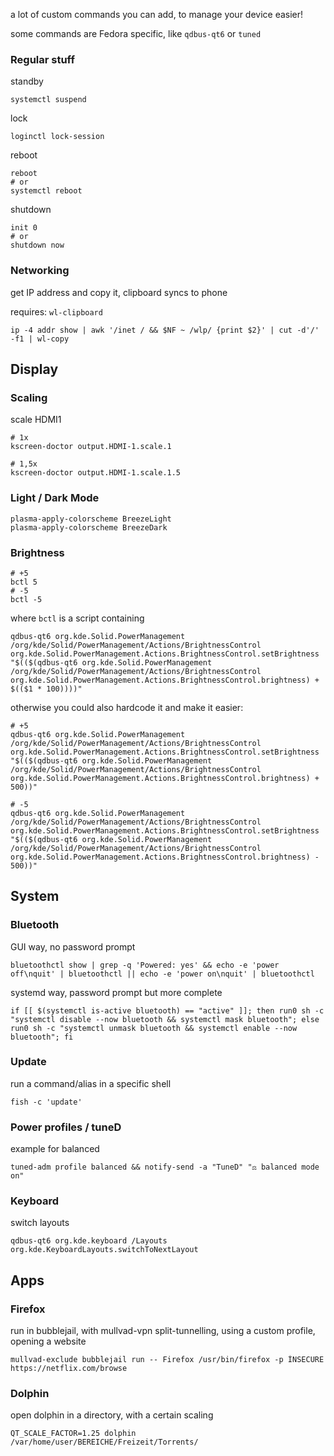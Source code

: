 a lot of custom commands you can add, to manage your device easier!

some commands are Fedora specific, like `qdbus-qt6` or `tuned`

### Regular stuff

standby 

```
systemctl suspend
```

lock

```
loginctl lock-session
```

reboot
```
reboot
# or
systemctl reboot
```

shutdown
```
init 0
# or
shutdown now
```

### Networking
get IP address and copy it, clipboard syncs to phone

requires: `wl-clipboard`

```
ip -4 addr show | awk '/inet / && $NF ~ /wlp/ {print $2}' | cut -d'/' -f1 | wl-copy  
```

## Display
### Scaling
scale HDMI1

```
# 1x
kscreen-doctor output.HDMI-1.scale.1

# 1,5x
kscreen-doctor output.HDMI-1.scale.1.5
```

### Light / Dark Mode

```
plasma-apply-colorscheme BreezeLight
plasma-apply-colorscheme BreezeDark
```

### Brightness

```
# +5
bctl 5
# -5
bctl -5
```

where `bctl` is a script containing

```
qdbus-qt6 org.kde.Solid.PowerManagement /org/kde/Solid/PowerManagement/Actions/BrightnessControl org.kde.Solid.PowerManagement.Actions.BrightnessControl.setBrightness "$(($(qdbus-qt6 org.kde.Solid.PowerManagement /org/kde/Solid/PowerManagement/Actions/BrightnessControl org.kde.Solid.PowerManagement.Actions.BrightnessControl.brightness) + $(($1 * 100))))"
```

otherwise you could also hardcode it and make it easier:

```
# +5
qdbus-qt6 org.kde.Solid.PowerManagement /org/kde/Solid/PowerManagement/Actions/BrightnessControl org.kde.Solid.PowerManagement.Actions.BrightnessControl.setBrightness "$(($(qdbus-qt6 org.kde.Solid.PowerManagement /org/kde/Solid/PowerManagement/Actions/BrightnessControl org.kde.Solid.PowerManagement.Actions.BrightnessControl.brightness) + 500))"

# -5
qdbus-qt6 org.kde.Solid.PowerManagement /org/kde/Solid/PowerManagement/Actions/BrightnessControl org.kde.Solid.PowerManagement.Actions.BrightnessControl.setBrightness "$(($(qdbus-qt6 org.kde.Solid.PowerManagement /org/kde/Solid/PowerManagement/Actions/BrightnessControl org.kde.Solid.PowerManagement.Actions.BrightnessControl.brightness) - 500))"
```
## System

### Bluetooth

GUI way, no password prompt

```
bluetoothctl show | grep -q 'Powered: yes' && echo -e 'power off\nquit' | bluetoothctl || echo -e 'power on\nquit' | bluetoothctl
```

systemd way, password prompt but more complete

```
if [[ $(systemctl is-active bluetooth) == "active" ]]; then run0 sh -c "systemctl disable --now bluetooth && systemctl mask bluetooth"; else run0 sh -c "systemctl unmask bluetooth && systemctl enable --now bluetooth"; fi
```

### Update
run a command/alias in a specific shell

```
fish -c 'update'
```

### Power profiles / tuneD
example for balanced
```
tuned-adm profile balanced && notify-send -a "TuneD" "⚖️ balanced mode on"
```

### Keyboard
switch layouts

```
qdbus-qt6 org.kde.keyboard /Layouts org.kde.KeyboardLayouts.switchToNextLayout
```

## Apps

### Firefox

run in bubblejail, with mullvad-vpn split-tunnelling, using a custom profile, opening a website

```
mullvad-exclude bubblejail run -- Firefox /usr/bin/firefox -p ÌNSECURE https://netflix.com/browse
```

### Dolphin
open dolphin in a directory, with a certain scaling

```
QT_SCALE_FACTOR=1.25 dolphin /var/home/user/BEREICHE/Freizeit/Torrents/
```

